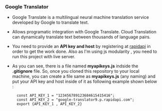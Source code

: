 ### Google Translator
- Google Translate is a multilingual neural machine translation service developed by Google to translate text.
- Allows programatic integration with Google Translate. Cloud Translation can dynamically translate text between thousands of language pairs.
- You need to provide an **API key and host** by registering at [rapidapi](https://rapidapi.com/hub) in order to get the work done. Also as I'm using 
js modularity , you need to run this project with live server.
- As you can see, there is a file named **myapikeys.js** indside the **.gitignore** file. So, once you cloned this repository to your local machine, you can create a file same as **myapikeys.js** (any naming) and put your API key and host inside of it as following example shown below :

        const API_KEY_1 = "123456789123684615415416";
        const API_KEY_2 = "google-translator9.p.rapidapi.com";
        export {API_KEY_1 , API_KEY_2}

